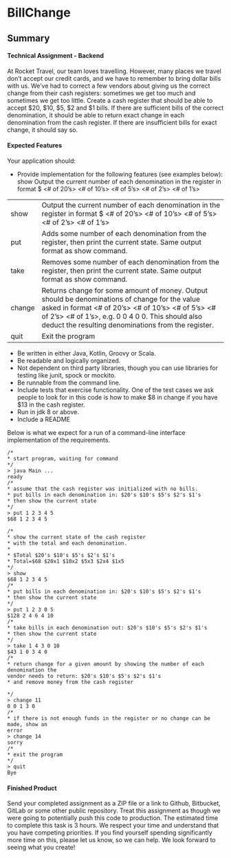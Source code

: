# BillChange
 
## Summary
#### Technical Assignment - Backend
At Rocket Travel, our team loves travelling. However, many places we travel don’t accept our credit cards,
and we have to remember to bring dollar bills with us. We’ve had to correct a few vendors about giving us
the correct change from their cash registers: sometimes we get too much and sometimes we get too little.
Create a cash register that should be able to accept $20, $10, $5, $2 and $1 bills. If there are sufficient
bills of the correct denomination, it should be able to return exact change in each denomination from the
cash register. If there are insufficient bills for exact change, it should say so.  
#### Expected Features
Your application should:
- Provide implementation for the following features (see examples below):    
show Output the current number of each denomination in the register in format
$<total> <# of 20’s> <# of 10’s> <# of 5’s> <# of 2’s> <# of 1’s>

|        |                                                                                                                                                                                                                                                                   |
|--------|-------------------------------------------------------------------------------------------------------------------------------------------------------------------------------------------------------------------------------------------------------------------|
| show   | Output the current number of each denomination in the register in format $<total> <# of 20’s> <# of 10’s> <# of 5’s> <# of 2’s> <# of 1’s>                                                                                                                        |
| put    | Adds some number of each denomination from the register, then print the  current state. Same output format as show command.                                                                                                                                       |
| take   | Removes some number of each denomination from the register, then print  the current state. Same output format as show command.                                                                                                                                    |
| change | Returns change for some amount of money. Output should be  denominations of change for the value asked in format <# of 20’s> <# of 10’s> <# of 5’s> <# of 2’s> <# of 1’s>, e.g. 0 0 4 0 0. This should also deduct the resulting denominations from the register. |
| quit   | Exit the program                                                                                                                                                                                                                                                  |

- Be written in either Java, Kotlin, Groovy or Scala.
- Be readable and logically organized.
- Not dependent on third party libraries, though you can use libraries for testing like junit, spock or
mockito.
- Be runnable from the command line.
- Include tests that exercise functionality. One of the test cases we ask people to look for in this code
is how to make $8 in change if you have $13 in the cash register.
- Run in jdk 8 or above.
- Include a README

Below is what we expect for a run of a command-line interface implementation of the requirements.
```
/*
* start program, waiting for command
*/
> java Main ...
ready
/*
* assume that the cash register was initialized with no bills.
* put bills in each denomination in: $20's $10's $5's $2's $1's
* then show the current state
*/
> put 1 2 3 4 5
$68 1 2 3 4 5

/*
* show the current state of the cash register
* with the total and each denomination.
*
* $Total $20's $10's $5's $2's $1's
* Total=$68 $20x1 $10x2 $5x3 $2x4 $1x5
*/
> show
$68 1 2 3 4 5
/*
* put bills in each denomination in: $20's $10's $5's $2's $1's
* then show the current state
*/
> put 1 2 3 0 5
$128 2 4 6 4 10
/*
* take bills in each denomination out: $20's $10's $5's $2's $1's
* then show the current state
*/
> take 1 4 3 0 10
$43 1 0 3 4 0
/*
* return change for a given amount by showing the number of each denomination the
vendor needs to return: $20's $10's $5's $2's $1's
* and remove money from the cash register

*/
> change 11
0 0 1 3 0
/*
* if there is not enough funds in the register or no change can be made, show an
error
> change 14
sorry
/*
* exit the program
*/
> quit
Bye
```
#### Finished Product
Send your completed assignment as a ZIP file or a link to Github, Bitbucket, GitLab or some other public
repository. Treat this assignment as though we were going to potentially push this code to production.
The estimated time to complete this task is 3 hours. We respect your time and understand that you have
competing priorities. If you find yourself spending significantly more time on this, please let us know, so we
can help.
We look forward to seeing what you create!
